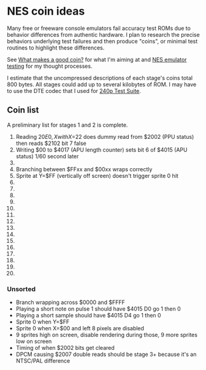 NES coin ideas
==============

Many free or freeware console emulators fail accuracy test ROMs due
to behavior differences from authentic hardware.  I plan to research
the precise behaviors underlying test failures and then produce
"coins", or minimal test routines to highlight these differences.

See [What makes a good coin?] for what I'm aiming at and
[NES emulator testing] for my thought processes.

I estimate that the uncompressed descriptions of each stage's
coins total 800 bytes.  All stages could add up to several
kilobytes of ROM.  I may have to use the DTE codec that I used for
[240p Test Suite].

[What makes a good coin?]: ./good_coin.md
[NES emulator testing]: ./nes_emu_testing.md
[240p Test Suite]: https://github.com/pinobatch/240p-test-mini/nes

Coin list
---------
A preliminary list for stages 1 and 2 is complete.

1. Reading $20E0,X with X=$22 does dummy read from $2002 (PPU status)
   then reads $2102 bit 7 false
2. Writing $00 to $4017 (APU length counter) sets bit 6 of $4015
   (APU status) 1/60 second later
3. 
4. Branching between $FFxx and $00xx wraps correctly
5. Sprite at Y=$FF (vertically off screen) doesn't trigger sprite 0
   hit
6. 
7. 
8. 
9. 
10. 
11. 
12. 
13. 
14. 
15. 
16. 
17. 
18. 
19. 
20. 

### Unsorted

* Branch wrapping across $0000 and $FFFF
* Playing a short note on pulse 1 should have $4015 D0 go 1 then 0
* Playing a short sample should have $4015 D4 go 1 then 0
* Sprite 0 when Y=$FF
* Sprite 0 when X=$00 and left 8 pixels are disabled
* 9 sprites high on screen, disable rendering during those, 9 more
  sprites low on screen
* Timing of when $2002 bits get cleared
* DPCM causing $2007 double reads should be stage 3+ because it's
  an NTSC/PAL difference
